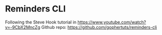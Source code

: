 # Reminders CLI

Following the Steve Hook tutorial in https://www.youtube.com/watch?v=-9CbX2MncZg
Github repo: https://github.com/gophertuts/reminders-cli
